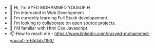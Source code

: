 - 👋 Hi, I’m SYED MOHAMMED YOUSUF H
- 👀 I’m interested in Web Development
- 🌱 I’m currently learning Full Stack developement.
- 💞️ I’m looking to collaborate on open source projects.
- 🌱 i'M familiar with Html Css Javascript.
- 📫 How to reach me - https://www.linkedin.com/in/syed-mohammed-yousuf-h-650ab7193/
